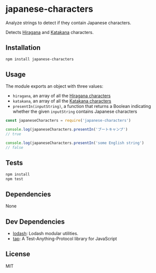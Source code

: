 # japanese-characters

Analyze strings to detect if they contain Japanese characters.

Detects [Hiragana](https://en.wikipedia.org/wiki/Hiragana_(Unicode_block)) 
and [Katakana](https://en.wikipedia.org/wiki/Katakana_(Unicode_block)) characters.

## Installation

```sh
npm install japanese-characters
```

## Usage

The module exports an object with three values: 

- `hiragana`, an array of all the [Hiragana characters](https://en.wikipedia.org/wiki/Hiragana_(Unicode_block))
- `katakana`, an array of all the [Katakana characters](https://en.wikipedia.org/wiki/Katakana_(Unicode_block))
- `presentIn(inputString)`, a function that returns a Boolean indicating whether the given `inputString` contains Japanese characters

```js
const japaneseCharacters = require('japanese-characters')

console.log(japaneseCharacters.presentIn('ブートキャンプ')
// true

console.log(japaneseCharacters.presentIn('some English string')
// false
```

## Tests

```sh
npm install
npm test
```

## Dependencies

None

## Dev Dependencies

- [lodash](https://ghub.io/lodash): Lodash modular utilities.
- [tap](https://ghub.io/tap): A Test-Anything-Protocol library for JavaScript

## License

MIT
